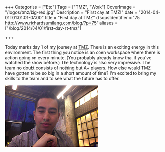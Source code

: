 +++
Categories = ["Etc"]
Tags = ["TMZ", "Work"]
CoverImage = "/logos/tmz/big-red.jpg"
Description = "First day at TMZ!"
date = "2014-04-01T01:01:01-07:00"
title = "First day at TMZ"
disqusIdentifier = "75 http://www.richardsumilang.com/blog/?p=75"
aliases = ["/blog/2014/04/01/first-day-at-tmz"]

+++

Today marks day 1 of my journey at [TMZ][1]. There is an exciting energy in
this environment. The first thing you notice is an open workspace where there is
action going on every minute. (You probably already know that if you've watched
the show before.) The technology is also very impressive. The team no doubt
consists of nothing but A+ players. How else would TMZ have gotten to be so big
in a short amount of time? I'm excited to bring my skills to the team and to see
what the future has to offer.


<img src="/images/me/tmz.jpg" alt="In the news room" class="center" />

[1]: http://www.tmz.com/ "Thirty Mile Zone"
